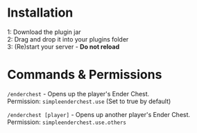 # Installation

1: Download the plugin jar\
2: Drag and drop it into your plugins folder\
3: (Re)start your server - **Do not reload**

# Commands & Permissions

``/enderchest`` - Opens up the player's Ender Chest.\
Permission: ``simpleenderchest.use`` (Set to true by default)

``/enderchest [player]`` - Opens up another player's Ender Chest.\
Permission: ``simpleenderchest.use.others``